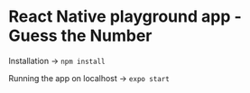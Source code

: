 # React Native playground app - Guess the Number

Installation -> `npm install`

Running the app on localhost -> `expo start`
